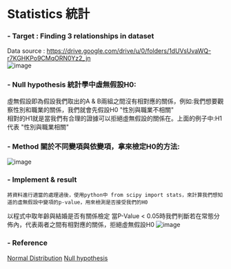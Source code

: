 # Statistics 統計  
### - Target : Finding 3 relationships in dataset  
Data source : https://drive.google.com/drive/u/0/folders/1dUVsUvaWQ-r7KGHKPo9CMqORN0Yz2_jn  
![image](https://drive.google.com/uc?export=view&id=1YgG8ByzngBQsg1_SIvawwe9MbFG5bNTv)

### - Null hypothesis 統計學中虛無假設H0:  
虛無假設即為假設我們取出的A & B兩組之間沒有相對應的關係，例如:我們想要觀察性別和職業的關係，我們就會先假設H0 "性別與職業不相關"  
相對的H1就是當我們有合理的證據可以拒絕虛無假設的關係在。上面的例子中:H1代表 "性別與職業相關"

### - Method 關於不同變項與依變項，拿來檢定H0的方法:
![image](https://drive.google.com/uc?export=view&id=1NsyozH5POuxYcTnP8gL4y95gze-ZzsmW)

### - Implement & result
    將資料進行適當的處理過後，使用python中 from scipy import stats，來計算我們想知道的虛無假設中變項的p-value，用來檢測是否接受我們的H0  
以程式中取年齡與結婚是否有關係檢定
當P-Value < 0.05時我們判斷若在常態分佈內，代表兩者之間有相對應的關係，拒絕虛無假設H0
![image](https://drive.google.com/uc?export=view&id=1RX4yPPbmZ3_1jPMHnX9R8iu_qt_v1xdd)


### - Reference
[Normal Distribution](http://www3.nccu.edu.tw/~soci1005/CH5.pdf "link")
[Null hypothesis](https://yourgene.pixnet.net/blog/post/116944086-%E5%81%87%E8%A8%AD%E6%AA%A2%E5%AE%9A(hypothesis-testing) "link")
